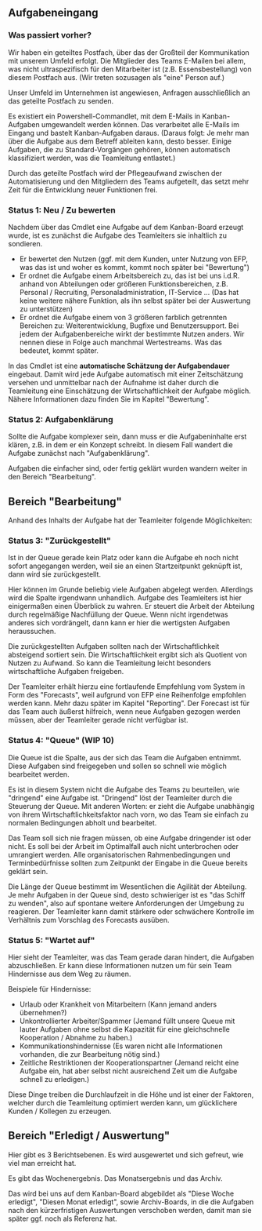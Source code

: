 ## Aufgabeneingang

### Was passiert vorher?

Wir haben ein geteiltes Postfach, über das der Großteil der Kommunikation mit unserem Umfeld erfolgt. Die Mitglieder des Teams E-Mailen bei allem, was nicht ultraspezifisch für den Mitarbeiter ist (z.B. Essensbestellung) von diesem Postfach aus. (Wir treten sozusagen als "eine" Person auf.)

Unser Umfeld im Unternehmen ist angewiesen, Anfragen ausschließlich an das geteilte Postfach zu senden.

Es existiert ein Powershell-Commandlet, mit dem E-Mails in Kanban-Aufgaben umgewandelt werden können. Das verarbeitet alle E-Mails im Eingang und bastelt Kanban-Aufgaben daraus. (Daraus folgt: Je mehr man über die Aufgabe aus dem Betreff ableiten kann, desto besser. Einige Aufgaben, die zu Standard-Vorgängen gehören, können automatisch klassifiziert werden, was die Teamleitung entlastet.) 

Durch das geteilte Postfach wird der Pflegeaufwand zwischen der Automatisierung und den Mitgliedern des Teams aufgeteilt, das setzt mehr Zeit für die Entwicklung neuer Funktionen frei.

### Status 1: Neu / Zu bewerten

Nachdem über das Cmdlet eine Aufgabe auf dem Kanban-Board erzeugt wurde, ist es zunächst die Aufgabe des Teamleiters sie inhaltlich zu sondieren. 

- Er bewertet den Nutzen (ggf. mit dem Kunden, unter Nutzung von EFP, was das ist und woher es kommt, kommt noch später bei "Bewertung")
- Er ordnet die Aufgabe einem Arbeitsbereich zu, das ist bei uns i.d.R. anhand von Abteilungen oder größeren Funktionsbereichen, z.B. Personal / Recruiting, Personaladministration, IT-Service ... (Das hat keine weitere nähere Funktion, als ihn selbst später bei der Auswertung zu unterstützen)
- Er ordnet die Aufgabe einem von 3 größeren farblich getrennten Bereichen zu: Weiterentwicklung, Bugfixe und Benutzersupport. Bei jedem der Aufgabenbereiche wirkt der bestimmte Nutzen anders. Wir nennen diese in Folge auch manchmal Wertestreams. Was das bedeutet, kommt später.

In das Cmdlet ist eine **automatische Schätzung der Aufgabendauer** eingebaut. Damit wird jede Aufgabe automatisch mit einer Zeitschätzung versehen und unmittelbar nach der Aufnahme ist daher durch die Teamleitung eine Einschätzung der Wirtschaftlichkeit der Aufgabe möglich. Nähere Informationen dazu finden Sie im Kapitel "Bewertung".

### Status 2: Aufgabenklärung

Sollte die Aufgabe komplexer sein, dann muss er die Aufgabeninhalte erst klären, z.B. in dem er ein Konzept schreibt.
In diesem Fall wandert die Aufgabe zunächst nach "Aufgabenklärung".

Aufgaben die einfacher sind, oder fertig geklärt wurden wandern weiter in den Bereich "Bearbeitung".

## Bereich "Bearbeitung"

Anhand des Inhalts der Aufgabe hat der Teamleiter folgende Möglichkeiten: 

### Status 3: "Zurückgestellt"

Ist in der Queue gerade kein Platz oder kann die Aufgabe eh noch nicht sofort angegangen werden, weil sie an einen Startzeitpunkt geknüpft ist, dann wird sie zurückgestellt. 

Hier können im Grunde beliebig viele Aufgaben abgelegt werden. Allerdings wird die Spalte irgendwann unhandlich. Aufgabe des Teamleiters ist hier einigermaßen einen Überblick zu wahren. Er steuert die Arbeit der Abteilung durch regelmäßige Nachfüllung der Queue. Wenn nicht irgendetwas anderes sich vordrängelt, dann kann er hier die wertigsten Aufgaben heraussuchen.

Die zurückgestellten Aufgaben sollten nach der Wirtschaftlichkeit absteigend sortiert sein. Die Wirtschaftlichkeit ergibt sich als Quotient von Nutzen zu Aufwand. So kann die Teamleitung leicht besonders wirtschaftliche Aufgaben freigeben.

Der Teamleiter erhält hierzu eine fortlaufende Empfehlung vom System in Form des "Forecasts", weil aufgrund von EFP eine Reihenfolge empfohlen werden kann. Mehr dazu später im Kapitel "Reporting". Der Forecast ist für das Team auch äußerst hilfreich, wenn neue Aufgaben gezogen werden müssen, aber der Teamleiter gerade nicht verfügbar ist.

### Status 4: "Queue" (WIP 10)

Die Queue ist die Spalte, aus der sich das Team die Aufgaben entnimmt. Diese Aufgaben sind freigegeben und sollen so schnell wie möglich bearbeitet werden. 

Es ist in diesem System nicht die Aufgabe des Teams zu beurteilen, wie "dringend" eine Aufgabe ist. "Dringend" löst der Teamleiter durch die Steuerung der Queue. Mit anderen Worten: er zieht die Aufgabe unabhängig von ihrem Wirtschaftlichkeitsfaktor nach vorn, wo das Team sie einfach zu normalen Bedingungen abholt und bearbeitet. 

Das Team soll sich nie fragen müssen, ob eine Aufgabe dringender ist oder nicht. Es soll bei der Arbeit im Optimalfall auch nicht unterbrochen oder umrangiert werden. Alle organisatorischen Rahmenbedingungen und Terminbedürfnisse sollten zum Zeitpunkt der Eingabe in die Queue bereits geklärt sein. 

Die Länge der Queue bestimmt im Wesentlichen die Agilität der Abteilung. Je mehr Aufgaben in der Queue sind, desto schwieriger ist es "das Schiff zu wenden", also auf spontane weitere Anforderungen der Umgebung zu reagieren. Der Teamleiter kann damit stärkere oder schwächere Kontrolle im Verhältnis zum Vorschlag des Forecasts ausüben. 

### Status 5: "Wartet auf"

Hier sieht der Teamleiter, was das Team gerade daran hindert, die Aufgaben abzuschließen. Er kann diese Informationen nutzen um für sein Team Hindernisse aus dem Weg zu räumen.

Beispiele für Hindernisse:

- Urlaub oder Krankheit von Mitarbeitern (Kann jemand anders übernehmen?)
- Unkontrollierter Arbeiter/Spammer (Jemand füllt unsere Queue mit lauter Aufgaben ohne selbst die Kapazität für eine gleichschnelle Kooperation / Abnahme zu haben.)
- Kommunikationshindernisse (Es waren nicht alle Informationen vorhanden, die zur Bearbeitung nötig sind.)
- Zeitliche Restriktionen der Kooperationspartner (Jemand reicht eine Aufgabe ein, hat aber selbst nicht ausreichend Zeit um die Aufgabe schnell zu erledigen.)

Diese Dinge treiben die Durchlaufzeit in die Höhe und ist einer der Faktoren, welcher durch die Teamleitung optimiert werden kann, um glücklichere Kunden / Kollegen zu erzeugen.

## Bereich "Erledigt / Auswertung"

Hier gibt es 3 Berichtsebenen. Es wird ausgewertet und sich gefreut, wie viel man erreicht hat.

Es gibt das Wochenergebnis. Das Monatsergebnis und das Archiv.

Das wird bei uns auf dem Kanban-Board abgebildet als "Diese Woche erledigt", "Diesen Monat erledigt", sowie Archiv-Boards, in die die Aufgaben nach den kürzerfristigen Auswertungen verschoben werden, damit man sie später ggf. noch als Referenz hat.
